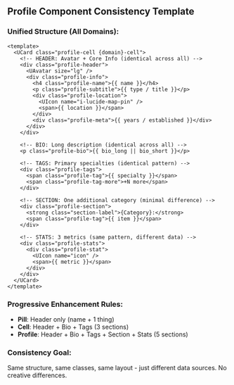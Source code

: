 ## Profile Component Consistency Template

### **Unified Structure (All Domains):**

```vue
<template>
  <UCard class="profile-cell {domain}-cell">
    <!-- HEADER: Avatar + Core Info (identical across all) -->
    <div class="profile-header">
      <UAvatar size="lg" />
      <div class="profile-info">
        <h4 class="profile-name">{{ name }}</h4>
        <p class="profile-subtitle">{{ type / title }}</p>
        <div class="profile-location">
          <UIcon name="i-lucide-map-pin" />
          <span>{{ location }}</span>
        </div>
        <div class="profile-meta">{{ years / established }}</div>
      </div>
    </div>

    <!-- BIO: Long description (identical across all) -->
    <p class="profile-bio">{{ bio_long || bio_short }}</p>

    <!-- TAGS: Primary specialties (identical pattern) -->
    <div class="profile-tags">
      <span class="profile-tag">{{ specialty }}</span>
      <span class="profile-tag-more">+N more</span>
    </div>

    <!-- SECTION: One additional category (minimal difference) -->
    <div class="profile-section">
      <strong class="section-label">{Category}:</strong>
      <span class="profile-tag">{{ item }}</span>
    </div>

    <!-- STATS: 3 metrics (same pattern, different data) -->
    <div class="profile-stats">
      <div class="profile-stat">
        <UIcon name="icon" />
        <span>{{ metric }}</span>
      </div>
    </div>
  </UCard>
</template>
```

### **Progressive Enhancement Rules:**

- **Pill**: Header only (name + 1 thing)
- **Cell**: Header + Bio + Tags (3 sections)
- **Profile**: Header + Bio + Tags + Section + Stats (5 sections)

### **Consistency Goal:**

Same structure, same classes, same layout - just different data sources. No creative differences.
